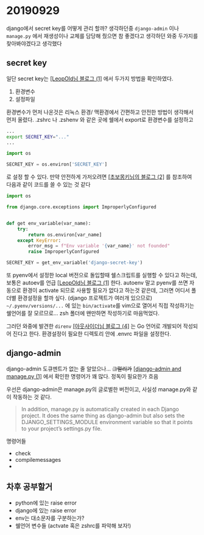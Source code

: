 # 20190929

django에서 secret key를 어떻게 관리 할까? 생각하던중 `django-admin` 이나 `manage.py` 에서 재생성이나 교체를 담당해 줬으면 참 좋겠다고 생각하던 와중 두가지를 찾아봐야겠다고 생각했다

## secret key

일단 secret key는 [[LeopOld님 블로그 (1]](https://blog.leop0ld.org/posts/django-secret-key/) 에서 두가지 방법을 확인하였다.

1. 환경변수
2. 설정파일

환경변수가 먼저 나온것은 리눅스 환경/ 맥환경에서 간편하고 안전한 방법이 생각해서 먼저 올렸다. .zshrc 나 .zshenv 와 같은 곳에 쉘에서 export로 환경변수를 설정하고
```bash
...
export SECRET_KEY="..."
...
```
```python
import os

SECRET_KEY = os.environ['SECRET_KEY']
```
로 설정 할 수 있다. 만약 안전하게 가저오려면 [[초보몽키님의 블로그 (2]](https://wayhome25.github.io/django/2017/07/11/django-settings-secret-key/) 를 참조하여 다음과 같이 코드를 쓸 수 있는 것 같다

```python
import os

from django.core.exceptions import ImproperlyConfigured


def get env_variable(var_name):
    try:
        return os.environ[var_name]
    except KeyError:
        error_msg = f"Env variable '{var_name}' not founded"
        raise ImproperlyConfigured

SECRET_KEY = get_env_variable('django-secret-key')
```

또 pyenv에서 설정한 local 버전으로 돌입할때 쉘스크립트를 실행할 수 있다고 하는데, 보통은 autoev를 언급 [[LeopOld님 블로그 (1]](https://blog.leop0ld.org/posts/django-secret-key/) 한다. autoenv 말고 pyenv를 쓰면 자동으로 환경이 activate 되므로 사용할 필요가 없다고 하는것 같은데, 그러면 어디서 폴더별 환경설정을 할까 싶다. (django 프로젝트가 여러개 있으므로) `~/.pyenv/versions/...` 에 있는 `bin/activate`를 vim으로 열어서 직접 작성하기는 쉘언어를 잘 모르므로... zsh 폴더에 왠만하면 작성하기로 마음먹었다.

그러던 와중에 발견한 `direnv` [[아웃사이더님 블로그 (4]](https://blog.outsider.ne.kr/1306) 는 Go 언어로 개발되어 작성되어 진다고 한다. 환경설정이 필요한 디렉토리 안에 .envrc 파일을 설정한다.

## django-admin

django-admin 도큐멘트가 없는 줄 알았으나... ~~그럴리가~~ [[django-admin and manage.py (1]](https://docs.djangoproject.com/en/2.2/ref/django-admin/) 에서 확인한 명령어가 꽤 많다. 정독이 필요한가 흐음

우선은 django-admin은 manage.py의 글로벌한 버전이고, 사실성 manage.py와 같이 작동하는 것 같다.

> In addition, manage.py is automatically created in each Django project. It does the same thing as django-admin but also sets the DJANGO_SETTINGS_MODULE environment variable so that it points to your project’s settings.py file.

명령어들

* check
* compilemessages
* 


## 차후 공부할거

* python에 있는 raise error
* django에 있는 raise error
* env는 대소문자를 구분하는가?
* 쉘언어 변수들 (actvate 혹은 zshrc를 파악해 보자!)
